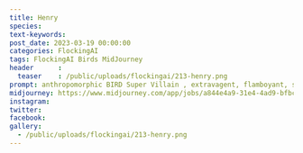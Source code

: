 ```yaml
---
title: Henry
species: 
text-keywords: 
post_date: 2023-03-19 00:00:00
categories: FlockingAI
tags: FlockingAI Birds MidJourney 
header      :
  teaser    : /public/uploads/flockingai/213-henry.png
prompt: anthropomorphic BIRD Super Villain , extravagent, flamboyant, secret deal in smoke filled room, back lit, in the style of jojo's bizarre adventure, octane render, 8k, ultra detail,
midjourney: https://www.midjourney.com/app/jobs/a844e4a9-31e4-4ad9-bfbc-1a8a22203428
instagram: 
twitter: 
facebook: 
gallery: 
  - /public/uploads/flockingai/213-henry.png
---
```


